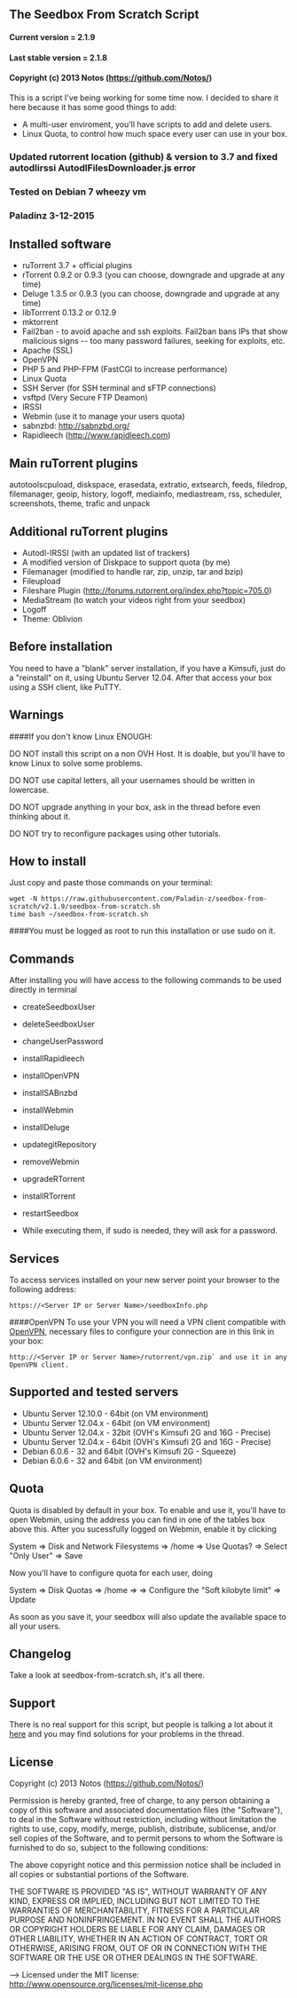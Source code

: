 ## The Seedbox From Scratch Script
#### Current version = 2.1.9
#### Last stable version = 2.1.8
#### Copyright (c) 2013 Notos (https://github.com/Notos/) 
This is a script I've being working for some time now. I decided to share it here because it has some good things to add:

* A multi-user enviroment, you'll have scripts to add and delete users.
* Linux Quota, to control how much space every user can use in your box.

### Updated rutorrent location (github) & version to 3.7 and fixed autodlirssi AutodlFilesDownloader.js error
### Tested on Debian 7 wheezy vm
### Paladinz 3-12-2015

## Installed software
* ruTorrent 3.7 + official plugins
* rTorrent 0.9.2 or 0.9.3 (you can choose, downgrade and upgrade at any time)
* Deluge 1.3.5 or 0.9.3 (you can choose, downgrade and upgrade at any time)
* libTorrrent 0.13.2 or 0.12.9
* mktorrent
* Fail2ban - to avoid apache and ssh exploits. Fail2ban bans IPs that show malicious signs -- too many password failures, seeking for exploits, etc.
* Apache (SSL)
* OpenVPN
* PHP 5 and PHP-FPM (FastCGI to increase performance)
* Linux Quota
* SSH Server (for SSH terminal and sFTP connections)
* vsftpd (Very Secure FTP Deamon)
* IRSSI
* Webmin (use it to manage your users quota)
* sabnzbd: http://sabnzbd.org/
* Rapidleech (http://www.rapidleech.com)

## Main ruTorrent plugins
autotoolscpuload, diskspace, erasedata, extratio, extsearch, feeds, filedrop, filemanager, geoip, history, logoff, mediainfo, mediastream, rss, scheduler, screenshots, theme, trafic and unpack

## Additional ruTorrent plugins
* Autodl-IRSSI (with an updated list of trackers)
* A modified version of Diskpace to support quota (by me)
* Filemanager (modified to handle rar, zip, unzip, tar and bzip)
* Fileupload
* Fileshare Plugin (http://forums.rutorrent.org/index.php?topic=705.0)
* MediaStream (to watch your videos right from your seedbox)
* Logoff
* Theme: Oblivion

## Before installation
You need to have a "blank" server installation, if you have a Kimsufi, just do a "reinstall" on it, using Ubuntu Server 12.04.
After that access your box using a SSH client, like PuTTY.

## Warnings

####If you don't know Linux ENOUGH:

DO NOT install this script on a non OVH Host. It is doable, but you'll have to know Linux to solve some problems.

DO NOT use capital letters, all your usernames should be written in lowercase.

DO NOT upgrade anything in your box, ask in the thread before even thinking about it.

DO NOT try to reconfigure packages using other tutorials.

## How to install
Just copy and paste those commands on your terminal:

```
wget -N https://raw.githubusercontent.com/Paladin-z/seedbox-from-scratch/v2.1.9/seedbox-from-scratch.sh
time bash ~/seedbox-from-scratch.sh
```

####You must be logged as root to run this installation or use sudo on it.

## Commands
After installing you will have access to the following commands to be used directly in terminal
* createSeedboxUser
* deleteSeedboxUser
* changeUserPassword
* installRapidleech
* installOpenVPN
* installSABnzbd
* installWebmin
* installDeluge
* updategitRepository
* removeWebmin
* upgradeRTorrent
* installRTorrent
* restartSeedbox

* While executing them, if sudo is needed, they will ask for a password.

## Services
To access services installed on your new server point your browser to the following address:
```
https://<Server IP or Server Name>/seedboxInfo.php
```

####OpenVPN
To use your VPN you will need a VPN client compatible with [OpenVPN](http://openvpn.net/index.php?option=com_content&id=357), necessary files to configure your connection are in this link in your box:
```
http://<Server IP or Server Name>/rutorrent/vpn.zip` and use it in any OpenVPN client.
```

## Supported and tested servers
* Ubuntu Server 12.10.0 - 64bit (on VM environment)
* Ubuntu Server 12.04.x - 64bit (on VM environment)
* Ubuntu Server 12.04.x - 32bit (OVH's Kimsufi 2G and 16G - Precise)
* Ubuntu Server 12.04.x - 64bit (OVH's Kimsufi 2G and 16G - Precise)
* Debian 6.0.6 - 32 and 64bit (OVH's Kimsufi 2G - Squeeze)
* Debian 6.0.6 - 32 and 64bit (on VM environment)

## Quota
Quota is disabled by default in your box. To enable and use it, you'll have to open Webmin, using the address you can find in one of the tables box above this. After you sucessfully logged on Webmin, enable it by clicking

System => Disk and Network Filesystems => /home => Use Quotas? => Select "Only User" => Save

Now you'll have to configure quota for each user, doing

System => Disk Quotas => /home => <username> => Configure the "Soft kilobyte limit" => Update

As soon as you save it, your seedbox will also update the available space to all your users.

## Changelog
Take a look at seedbox-from-scratch.sh, it's all there.

## Support

There is no real support for this script, but people is talking a lot about it [here](http://www.torrent-invites.com/seedbox-tutorials/207635-seedbox-scratch-script-multi-user-quota-sabnzbd-deluge.html) and you may find solutions for your problems in the thread.


## License

Copyright (c) 2013 Notos (https://github.com/Notos/) 

Permission is hereby granted, free of charge, to any person obtaining a copy of this software and associated documentation files (the "Software"), to deal in the Software without restriction, including without limitation the rights to use, copy, modify, merge, publish, distribute, sublicense, and/or sell copies of the Software, and to permit persons to whom the Software is furnished to do so, subject to the following conditions: 

The above copyright notice and this permission notice shall be included in all copies or substantial portions of the Software. 

THE SOFTWARE IS PROVIDED "AS IS", WITHOUT WARRANTY OF ANY KIND, EXPRESS OR IMPLIED, INCLUDING BUT NOT LIMITED TO THE WARRANTIES OF MERCHANTABILITY, FITNESS FOR A PARTICULAR PURPOSE AND NONINFRINGEMENT. IN NO EVENT SHALL THE AUTHORS OR COPYRIGHT HOLDERS BE LIABLE FOR ANY CLAIM, DAMAGES OR OTHER LIABILITY, WHETHER IN AN ACTION OF CONTRACT, TORT OR OTHERWISE, ARISING FROM, OUT OF OR IN CONNECTION WITH THE SOFTWARE OR THE USE OR OTHER DEALINGS IN THE SOFTWARE.

--> Licensed under the MIT license: http://www.opensource.org/licenses/mit-license.php
